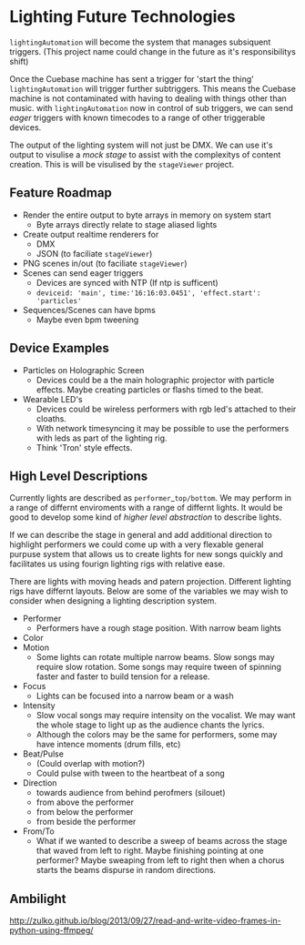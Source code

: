 Lighting Future Technologies
============================

`lightingAutomation` will become the system that manages subsiquent triggers.
(This project name could change in the future as it's responsibilitys shift)

Once the Cuebase machine has sent a trigger for 'start the thing' `lightingAutomation` will trigger further subtriggers.
This means the Cuebase machine is not contaminated with having to dealing with things other than music.
with `lightingAutomation` now in control of sub triggers, we can send *eager* triggers with known timecodes to a range of other triggerable devices.

The output of the lighting system will not just be DMX.
We can use it's output to visulise a _mock stage_ to assist with the complexitys of content creation.
This is will be visulised by the `stageViewer` project.


Feature Roadmap
---------------

* Render the entire output to byte arrays in memory on system start
    * Byte arrays directly relate to stage aliased lights
* Create output realtime renderers for
    * DMX
    * JSON (to faciliate `stageViewer`)
* PNG scenes in/out (to faciliate `stageViewer`)
* Scenes can send eager triggers
    * Devices are synced with NTP (If ntp is sufficent)
    * `deviceid: 'main', time:'16:16:03.0451', 'effect.start': 'particles'`
* Sequences/Scenes can have bpms
    * Maybe even bpm tweening


Device Examples
---------------

* Particles on Holographic Screen
    * Devices could be a the main holographic projector with particle effects. Maybe creating particles or flashs timed to the beat.
* Wearable LED's
    * Devices could be wireless performers with rgb led's attached to their cloaths.
    * With network timesyncing it may be possible to use the performers with leds as part of the lighting rig.
    * Think 'Tron' style effects.


High Level Descriptions
-----------------------

Currently lights are described as `performer`_`top/bottom`.
We may perform in a range of differnt enviroments with a range of differnt lights.
It would be good to develop some kind of *higher level abstraction* to describe lights.

If we can describe the stage in general and add additional direction to highlight
performers we could come up with a very flexable general purpuse system that allows us
to create lights for new songs quickly and facilitates us using fourign lighting rigs
with relative ease.

There are lights with moving heads and patern projection.
Different lighting rigs have differnt layouts.
Below are some of the variables we may wish to consider when designing a lighting description system.

* Performer
    * Performers have a rough stage position. With narrow beam lights
* Color
* Motion
    * Some lights can rotate multiple narrow beams. Slow songs may require slow rotation. Some songs may require tween of spinning faster and faster to build tension for a release.
* Focus
    * Lights can be focused into a narrow beam or a wash
* Intensity
    * Slow vocal songs may require intensity on the vocalist. We may want the whole stage to light up as the audience chants the lyrics.
    * Although the colors may be the same for performers, some may have intence moments (drum fills, etc)
* Beat/Pulse
    * (Could overlap with motion?)
    * Could pulse with tween to the heartbeat of a song
* Direction
    * towards audience from behind perofmers (silouet)
    * from above the performer
    * from below the performer
    * from beside the performer
* From/To
    * What if we wanted to describe a sweep of beams across the stage that waved from left to right.
      Maybe finishing pointing at one performer? Maybe sweaping from left to right then when a chorus starts the beams dispurse in random directions.


Ambilight
---------

http://zulko.github.io/blog/2013/09/27/read-and-write-video-frames-in-python-using-ffmpeg/


